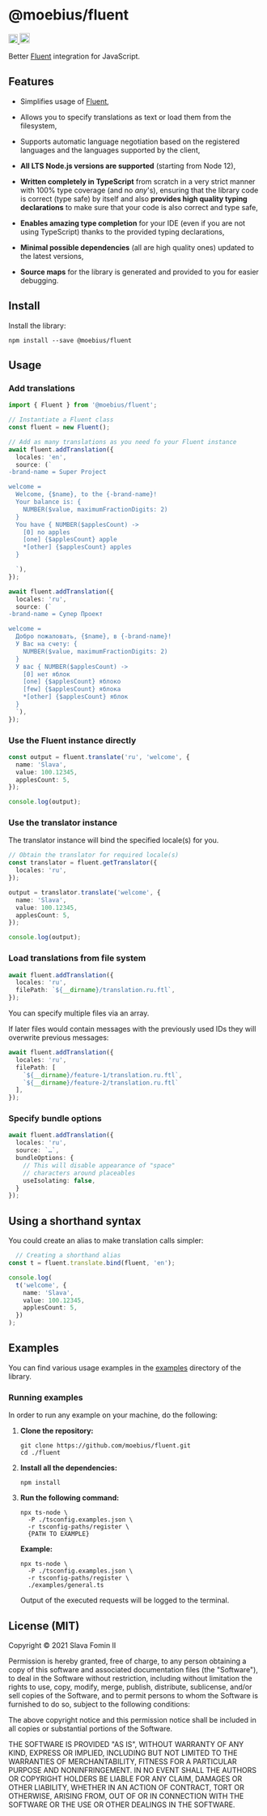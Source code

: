 
# @moebius/fluent

<!-- NPM Badge -->
<a href="https://badge.fury.io/js/@moebius%2Ffluent">
  <img src="https://badge.fury.io/js/@moebius%2Ffluent.svg" alt="npm version" height="18">
</a>

<!-- MIT License Badge -->
<a href="https://opensource.org/licenses/MIT">
  <img src="https://img.shields.io/badge/License-MIT-yellow.svg" alt="License: MIT" height="20">
</a>

Better [Fluent][fluent-js] integration for JavaScript.


## Features

- Simplifies usage of [Fluent][fluent-js],

- Allows you to specify translations as text or load them
  from the filesystem,

- Supports automatic language negotiation based on the
  registered languages and the languages supported by the
  client,

- **All LTS Node.js versions are supported**
  (starting from Node 12),

- **Written completely in TypeScript** from scratch
  in a very strict manner with 100% type coverage
  (and no *any*'s), ensuring that the library code
  is correct (type safe) by itself and also
  **provides high quality typing declarations** to make
  sure that your code is also correct and type safe,

- **Enables amazing type completion** for your IDE
  (even if you are not using TypeScript) thanks to the
  provided typing declarations,

- **Minimal possible dependencies**
  (all are high quality ones) updated to the latest versions,

- **Source maps** for the library is generated
  and provided to you for easier debugging.


## Install

Install the library:

```shell
npm install --save @moebius/fluent
```


## Usage

### Add translations

```typescript
import { Fluent } from '@moebius/fluent';

// Instantiate a Fluent class
const fluent = new Fluent();

// Add as many translations as you need fo your Fluent instance
await fluent.addTranslation({
  locales: 'en',
  source: (`
-brand-name = Super Project

welcome =
  Welcome, {$name}, to the {-brand-name}!
  Your balance is: {
    NUMBER($value, maximumFractionDigits: 2)
  }
  You have { NUMBER($applesCount) ->
    [0] no apples
    [one] {$applesCount} apple
    *[other] {$applesCount} apples
  }

  `),
});

await fluent.addTranslation({
  locales: 'ru',
  source: (`
-brand-name = Супер Проект

welcome =
  Добро пожаловать, {$name}, в {-brand-name}!
  У Вас на счету: {
    NUMBER($value, maximumFractionDigits: 2)
  }
  У вас { NUMBER($applesCount) ->
    [0] нет яблок
    [one] {$applesCount} яблоко
    [few] {$applesCount} яблока
    *[other] {$applesCount} яблок
  }
  `),
});
```


### Use the Fluent instance directly

```typescript
const output = fluent.translate('ru', 'welcome', {
  name: 'Slava',
  value: 100.12345,
  applesCount: 5,
});

console.log(output);
```


### Use the translator instance

The translator instance will bind the specified locale(s) for you.

```typescript
// Obtain the translator for required locale(s)
const translator = fluent.getTranslator({
  locales: 'ru',
});

output = translator.translate('welcome', {
  name: 'Slava',
  value: 100.12345,
  applesCount: 5,
});

console.log(output);
```


### Load translations from file system

```typescript
await fluent.addTranslation({
  locales: 'ru',
  filePath: `${__dirname}/translation.ru.ftl`,
});
```

You can specify multiple files via an array.

If later files would contain messages with the previously used IDs
they will overwrite previous messages:

```typescript
await fluent.addTranslation({
  locales: 'ru',
  filePath: [
    `${__dirname}/feature-1/translation.ru.ftl`,
    `${__dirname}/feature-2/translation.ru.ftl`
  ],
});
```


### Specify bundle options

```typescript
await fluent.addTranslation({
  locales: 'ru',
  source: `…`,
  bundleOptions: {
    // This will disable appearance of "space"
    // characters around placeables
    useIsolating: false,
  }
});
```


## Using a shorthand syntax

You could create an alias to make translation calls simpler:

```typescript
  // Creating a shorthand alias
const t = fluent.translate.bind(fluent, 'en');

console.log(
  t('welcome', {
    name: 'Slava',
    value: 100.12345,
    applesCount: 5,
  })
);
```

## Examples

You can find various usage examples in the
[examples](./examples) directory of the library.


### Running examples

In order to run any example on your machine, do the following:

1. **Clone the repository:**

   ```shell
   git clone https://github.com/moebius/fluent.git
   cd ./fluent
   ```

2. **Install all the dependencies:**

   ```shell
   npm install
   ```

3. **Run the following command:**

   ```shell
   npx ts-node \
     -P ./tsconfig.examples.json \
     -r tsconfig-paths/register \
     {PATH TO EXAMPLE}
   ```

   **Example:**

   ```shell
   npx ts-node \
     -P ./tsconfig.examples.json \
     -r tsconfig-paths/register \
     ./examples/general.ts
   ```

   Output of the executed requests will be logged
   to the terminal.


## License (MIT)

Copyright © 2021 Slava Fomin II

Permission is hereby granted, free of charge, to any person obtaining a copy
of this software and associated documentation files (the "Software"), to deal
in the Software without restriction, including without limitation the rights
to use, copy, modify, merge, publish, distribute, sublicense, and/or sell
copies of the Software, and to permit persons to whom the Software is
furnished to do so, subject to the following conditions:

The above copyright notice and this permission notice shall be included in all
copies or substantial portions of the Software.

THE SOFTWARE IS PROVIDED "AS IS", WITHOUT WARRANTY OF ANY KIND, EXPRESS OR
IMPLIED, INCLUDING BUT NOT LIMITED TO THE WARRANTIES OF MERCHANTABILITY,
FITNESS FOR A PARTICULAR PURPOSE AND NONINFRINGEMENT. IN NO EVENT SHALL THE
AUTHORS OR COPYRIGHT HOLDERS BE LIABLE FOR ANY CLAIM, DAMAGES OR OTHER
LIABILITY, WHETHER IN AN ACTION OF CONTRACT, TORT OR OTHERWISE, ARISING FROM,
OUT OF OR IN CONNECTION WITH THE SOFTWARE OR THE USE OR OTHER DEALINGS IN THE
SOFTWARE.


  [fluent-js]: https://github.com/projectfluent/fluent.js
